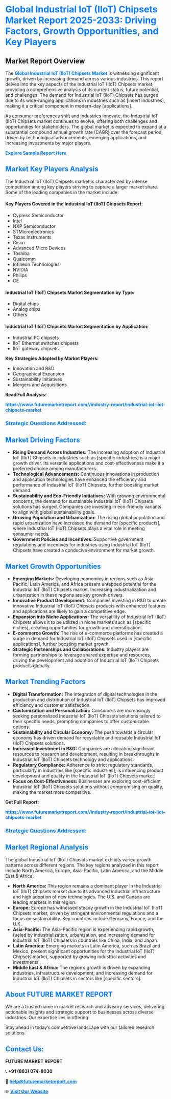 <h1 style="color: #007BFF;">Global Industrial IoT (IIoT) Chipsets Market Report 2025-2033: Driving Factors, Growth Opportunities, and Key Players</h1>

<section id="overview">
<h2>Market Report Overview</h2>
<p>The <a href="https://www.futuremarketreport.com//industry-report/industrial-iot-iiot-chipsets-market" style="color: #007BFF; text-decoration: none;"><strong>Global Industrial IoT (IIoT) Chipsets Market</strong></a> is witnessing significant growth, driven by increasing demand across various industries. This report delves into the key aspects of the Industrial IoT (IIoT) Chipsets market, providing a comprehensive analysis of its current status, future potential, and challenges. The demand for Industrial IoT (IIoT) Chipsets has surged due to its wide-ranging applications in industries such as [insert industries], making it a critical component in modern-day [applications].</p>
<p>As consumer preferences shift and industries innovate, the Industrial IoT (IIoT) Chipsets market continues to evolve, offering both challenges and opportunities for stakeholders. The global market is expected to expand at a substantial compound annual growth rate (CAGR) over the forecast period, driven by technological advancements, emerging applications, and increasing investments by major players.</p>
</section>

<section id="overview">
<p><a href="https://www.futuremarketreport.com//request-sample/reportId=54103" style="color: #007BFF; text-decoration: none;"><strong>Explore Sample Report Here</strong></a></p>
</section>

<section id="key-players">
<h2 style="color: #007BFF;">Market Key Players Analysis</h2>
<p>The Industrial IoT (IIoT) Chipsets market is characterized by intense competition among key players striving to capture a larger market share. Some of the leading companies in the market include:</p>
<h4>Key Players Covered in the Industrial IoT (IIoT) Chipsets Report:</h4>
<ul><li>Cypress Semiconductor</li><li>Intel</li><li>NXP Semiconductor</li><li>STMicroelectronics</li><li>Texas Instruments</li><li>Cisco</li><li>Advanced Micro Devices</li><li>Toshiba</li><li>Qualcomm</li><li>Infineon Technologies</li><li>NVIDIA</li><li>Philips</li><li>GE</li></ul>
<h4>Industrial IoT (IIoT) Chipsets Market Segmentation by Type:</h4>
<ul><li>Digital chips</li><li>Analog chips</li><li>Others</li></ul>

<h4>Industrial IoT (IIoT) Chipsets Market Segmentation by Application:</h4>
<ul><li>Industrial PC chipsets</li><li>IIoT Ethernet switches chipsets</li><li>IIoT gateway chipsets</li></ul>
<p><strong>Key Strategies Adopted by Market Players:</strong></p>
<ul>
<li>Innovation and R&D</li>
<li>Geographical Expansion</li>
<li>Sustainability Initiatives</li>
<li>Mergers and Acquisitions</li>
</ul>
</section>

<section>
<p><strong>Read Full Analysis: </strong></p><a href="https://www.futuremarketreport.com//industry-report/industrial-iot-iiot-chipsets-market" style="color: #007BFF; text-decoration: none;"><strong>https://www.futuremarketreport.com//industry-report/industrial-iot-iiot-chipsets-market</strong></a>
<h3 style="color: #007BFF;">Strategic Questions Addressed:</h3>
</section>

<section id="driving-factors">
<h2 style="color: #007BFF;">Market Driving Factors</h2>
<ul>
<li><strong>Rising Demand Across Industries:</strong> The increasing adoption of Industrial IoT (IIoT) Chipsets in industries such as [specific industries] is a major growth driver. Its versatile applications and cost-effectiveness make it a preferred choice among manufacturers.</li>
<li><strong>Technological Advancements:</strong> Continuous innovations in production and application technologies have enhanced the efficiency and performance of Industrial IoT (IIoT) Chipsets, further boosting market demand.</li>
<li><strong>Sustainability and Eco-Friendly Initiatives:</strong> With growing environmental concerns, the demand for sustainable Industrial IoT (IIoT) Chipsets solutions has surged. Companies are investing in eco-friendly variants to align with global sustainability goals.</li>
<li><strong>Growing Population and Urbanization:</strong> The rising global population and rapid urbanization have increased the demand for [specific products], where Industrial IoT (IIoT) Chipsets plays a vital role in meeting consumer needs.</li>
<li><strong>Government Policies and Incentives:</strong> Supportive government regulations and incentives for industries using Industrial IoT (IIoT) Chipsets have created a conducive environment for market growth.</li>
</ul>
</section>

<section id="growth-opportunities">
<h2 style="color: #007BFF;">Market Growth Opportunities</h2>
<ul>
<li><strong>Emerging Markets:</strong> Developing economies in regions such as Asia-Pacific, Latin America, and Africa present untapped potential for the Industrial IoT (IIoT) Chipsets market. Increasing industrialization and urbanization in these regions are key growth drivers.</li>
<li><strong>Innovative Product Development:</strong> Companies investing in R&D to create innovative Industrial IoT (IIoT) Chipsets products with enhanced features and applications are likely to gain a competitive edge.</li>
<li><strong>Expansion into Niche Applications:</strong> The versatility of Industrial IoT (IIoT) Chipsets allows it to be utilized in niche markets such as [specific niches], creating opportunities for growth and diversification.</li>
<li><strong>E-commerce Growth:</strong> The rise of e-commerce platforms has created a surge in demand for Industrial IoT (IIoT) Chipsets used in [specific applications], further boosting market growth.</li>
<li><strong>Strategic Partnerships and Collaborations:</strong> Industry players are forming partnerships to leverage shared expertise and resources, driving the development and adoption of Industrial IoT (IIoT) Chipsets products globally.</li>
</ul>
</section>

<section id="trending-factors">
<h2 style="color: #007BFF;">Market Trending Factors</h2>
<ul>
<li><strong>Digital Transformation:</strong> The integration of digital technologies in the production and distribution of Industrial IoT (IIoT) Chipsets has improved efficiency and customer satisfaction.</li>
<li><strong>Customization and Personalization:</strong> Consumers are increasingly seeking personalized Industrial IoT (IIoT) Chipsets solutions tailored to their specific needs, prompting companies to offer customizable options.</li>
<li><strong>Sustainability and Circular Economy:</strong> The push towards a circular economy has driven demand for recyclable and reusable Industrial IoT (IIoT) Chipsets solutions.</li>
<li><strong>Increased Investment in R&D:</strong> Companies are allocating significant resources to research and development, resulting in breakthroughs in Industrial IoT (IIoT) Chipsets technology and applications.</li>
<li><strong>Regulatory Compliance:</strong> Adherence to strict regulatory standards, particularly in industries like [specific industries], is influencing product development and quality in the Industrial IoT (IIoT) Chipsets market.</li>
<li><strong>Focus on Cost-Effectiveness:</strong> Businesses are exploring cost-efficient Industrial IoT (IIoT) Chipsets solutions without compromising on quality, making the market more competitive.</li>
</ul>
</section>

<section>
<p><strong>Get Full Report: </strong></p><a href="https://www.futuremarketreport.com//industry-report/industrial-iot-iiot-chipsets-market" style="color: #007BFF; text-decoration: none;"><strong>https://www.futuremarketreport.com//industry-report/industrial-iot-iiot-chipsets-market</strong></a>
<h3 style="color: #007BFF;">Strategic Questions Addressed:</h3>
</section>


<section id="regional-analysis">
<h2 style="color: #007BFF;">Market Regional Analysis</h2>
<p>The global Industrial IoT (IIoT) Chipsets market exhibits varied growth patterns across different regions. The key regions analyzed in this report include North America, Europe, Asia-Pacific, Latin America, and the Middle East & Africa:</p>
<ul>
<li><strong>North America:</strong> This region remains a dominant player in the Industrial IoT (IIoT) Chipsets market due to its advanced industrial infrastructure and high adoption of new technologies. The U.S. and Canada are leading markets in this region.</li>
<li><strong>Europe:</strong> Europe has witnessed steady growth in the Industrial IoT (IIoT) Chipsets market, driven by stringent environmental regulations and a focus on sustainability. Key countries include Germany, France, and the U.K.</li>
<li><strong>Asia-Pacific:</strong> The Asia-Pacific region is experiencing rapid growth, fueled by industrialization, urbanization, and increasing demand for Industrial IoT (IIoT) Chipsets in countries like China, India, and Japan.</li>
<li><strong>Latin America:</strong> Emerging markets in Latin America, such as Brazil and Mexico, present significant opportunities for the Industrial IoT (IIoT) Chipsets market, supported by growing industrial activities and investments.</li>
<li><strong>Middle East & Africa:</strong> The region’s growth is driven by expanding industries, infrastructure development, and increasing demand for Industrial IoT (IIoT) Chipsets in sectors like [specific sectors].</li>
</ul>
</section>

<footer>
<h2 style="color: #007BFF;">About FUTURE MARKET REPORT</h2>
<p>We are a trusted name in market research and advisory services, delivering actionable insights and strategic support to businesses across diverse industries. Our expertise lies in offering:</p>

<p>Stay ahead in today’s competitive landscape with our tailored research solutions.</p>

<h2 style="color: #007BFF;">Contact Us:</h2>
<p><strong>FUTURE MARKET REPORT</strong></p>
<p>📞 <strong>+91 (883) 074-8030</strong></p>
<p>📧 <strong><a href="mailto:help@futuremarketreport.com" style="color: #007BFF;">help@futuremarketreport.com</a></strong></p>
<p>🌐 <strong><a href="https://www.futuremarketreport.com/" style="color: #007BFF;">Visit Our Website</a></strong></p>
</footer>
